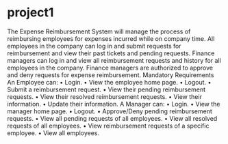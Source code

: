 # project1

The Expense Reimbursement System will manage the process of reimbursing employees for expenses incurred while on company time. 
All employees in the company can log in and submit requests for reimbursement and view their past tickets and pending requests. 
Finance managers can log in and view all reimbursement requests and history for all employees in the company. 
Finance managers are authorized to approve and deny requests for expense reimbursement. Mandatory Requirements An Employee can: 
• Login.
• View the employee home page.
• Logout.
• Submit a reimbursement request.
• View their pending reimbursement requests.
• View their resolved reimbursement requests. 
• View their information.
• Update their information. A Manager can: 
• Login. 
• View the manager home page. 
• Logout. 
• Approve/Deny pending reimbursement requests. 
• View all pending requests of all employees. 
• View all resolved requests of all employees. 
• View reimbursement requests of a specific employee. 
• View all employees.
